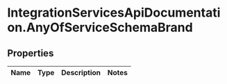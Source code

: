 # IntegrationServicesApiDocumentation.AnyOfServiceSchemaBrand

## Properties
Name | Type | Description | Notes
------------ | ------------- | ------------- | -------------
